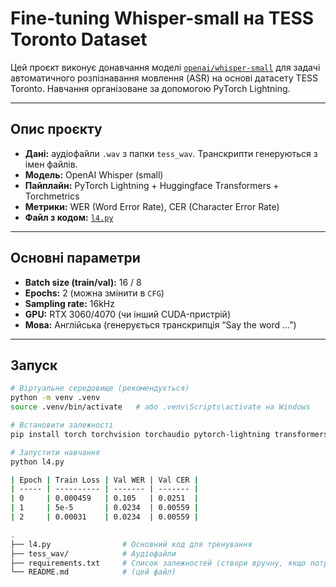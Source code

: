 # Fine-tuning Whisper-small на TESS Toronto Dataset

Цей проєкт виконує донавчання моделі [`openai/whisper-small`](https://huggingface.co/openai/whisper-small) для задачі автоматичного розпізнавання мовлення (ASR) на основі датасету TESS Toronto. Навчання організоване за допомогою PyTorch Lightning.

---

## Опис проєкту

- **Дані:** аудіофайли `.wav` з папки `tess_wav`. Транскрипти генеруються з імен файлів.
- **Модель:** OpenAI Whisper (small)
- **Пайплайн:** PyTorch Lightning + Huggingface Transformers + Torchmetrics
- **Метрики:** WER (Word Error Rate), CER (Character Error Rate)
- **Файл з кодом:** [`l4.py`](l4.py)

---

## Основні параметри

- **Batch size (train/val):** 16 / 8
- **Epochs:** 2 (можна змінити в `CFG`)
- **Sampling rate:** 16kHz
- **GPU:** RTX 3060/4070 (чи інший CUDA-пристрій)
- **Мова:** Англійська (генерується транскрипція “Say the word …”)

---

## Запуск

```bash
# Віртуальне середовище (рекомендується)
python -m venv .venv
source .venv/bin/activate   # або .venv\Scripts\activate на Windows

# Встановити залежності
pip install torch torchvision torchaudio pytorch-lightning transformers datasets torchmetrics

# Запустити навчання
python l4.py

| Epoch | Train Loss | Val WER | Val CER |
| ----- | ---------- | ------- | ------- |
| 0     | 0.000459   | 0.105   | 0.0251  |
| 1     | 5e-5       | 0.0234  | 0.00559 |
| 2     | 0.00031    | 0.0234  | 0.00559 |

.
├── l4.py                # Основний код для тренування
├── tess_wav/            # Аудіофайли
├── requirements.txt     # Список залежностей (створи вручну, якщо потрібно)
└── README.md            # (цей файл)

